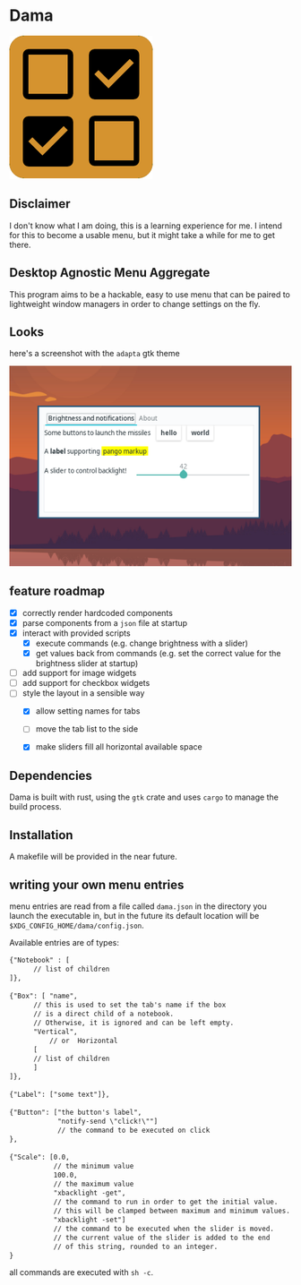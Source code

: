# Dama
![](assets/icon.png)

## Disclaimer

I don't know what I am doing, this is a learning experience for me.
I intend for this to become a usable menu, but it might take a while for me to get there.

## Desktop Agnostic Menu Aggregate

This program aims to be a hackable, easy to use menu that can be paired to 
lightweight window managers in order to change settings on the fly.

## Looks

here's a screenshot with the `adapta` gtk theme

![](assets/screenshot.png)

## feature roadmap

- [x] correctly render hardcoded components
- [x] parse components from a `json` file at startup
- [X] interact with provided scripts
  - [x] execute commands (e.g. change brightness with a slider)
  - [X] get values back from commands (e.g. set the correct value for the brightness slider at startup)
- [ ] add support for image widgets
- [ ] add support for checkbox widgets
- [ ] style the layout in a sensible way
  - [x] allow setting names for tabs
  - [ ] move the tab list to the side
  - [x] make sliders fill all horizontal available space


## Dependencies

Dama is built with rust, using the `gtk` crate and uses `cargo` to manage the build process.

## Installation

A makefile will be provided in the near future.

## writing your own menu entries

menu entries are read from a file called `dama.json` in the directory you launch the executable in,
but in the future its default location will be `$XDG_CONFIG_HOME/dama/config.json`.

Available entries are of types:

```
{"Notebook" : [
      // list of children
]},

{"Box": [ "name", 
	  // this is used to set the tab's name if the box 
	  // is a direct child of a notebook.
	  // Otherwise, it is ignored and can be left empty.
	  "Vertical", 
          // or  Horizontal
      [
	  // list of children
      ]
]},

{"Label": ["some text"]},

{"Button": ["the button's label", 
            "notify-send \"click!\""]
            // the command to be executed on click 
}, 

{"Scale": [0.0,   
           // the minimum value
           100.0,  
           // the maximum value
           "xbacklight -get",
           // the command to run in order to get the initial value.
           // this will be clamped between maximum and minimum values.
           "xbacklight -set"] 
           // the command to be executed when the slider is moved.
           // the current value of the slider is added to the end                               
           // of this string, rounded to an integer.
}                             
```

all commands are executed with `sh -c`.

